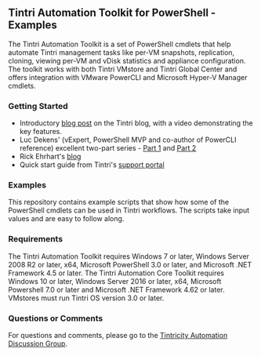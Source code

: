 ## Tintri Automation Toolkit for PowerShell - Examples  ##

The Tintri Automation Toolkit is a set of PowerShell cmdlets that help automate Tintri management tasks like per-VM snapshots, replication, cloning, viewing per-VM and vDisk statistics and appliance configuration. The toolkit works with both Tintri VMstore and Tintri Global Center and offers integration with VMware PowerCLI and Microsoft Hyper-V Manager cmdlets.

### Getting Started ###

* Introductory [blog post](http://www.tintri.com/blog/2014/08/introducing-tintri-automation-powershell) on the Tintri blog, with a video demonstrating the key features.
* Luc Dekens' (vExpert, PowerShell MVP and co-author of PowerCLI reference) excellent two-part series - [Part 1](http://www.lucd.info/2014/08/14/tintri-automation-toolkit-basics-part-1/) and [Part 2](http://www.lucd.info/2014/08/20/tintri-automation-toolkit-vm-protection-and-reporting-part-2/)
* Rick Ehrhart's [blog](https://tintriapiui.wordpress.com/tag/powershell/) 
* Quick start guide from Tintri's [support portal](https://support.tintri.com)

### Examples ###
This repository contains example scripts that show how some of the PowerShell cmdlets can be used in Tintri workflows. The scripts take input values and are easy to follow along.

### Requirements ###
The Tintri Automation Toolkit requires Windows 7 or later, Windows Server 2008 R2 or later, x64, Microsoft PowerShell 3.0 or later, and Microsoft .NET Framework 4.5 or later. 
The Tintri Automation Core Toolkit requires Windows 10 or later, Windows Server 2016 or later, x64, Microsoft Powershell 7.0 or later and Microsoft .NET Framework 4.62 or later.
VMstores must run Tintri OS version 3.0 or later.

### Questions or Comments ###
For questions and comments, please go to the [Tintricity Automation Discussion Group](http://hub.tinricity.com/discussions/automation).
